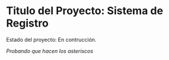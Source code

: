 <h1>Titulo del Proyecto: Sistema de Registro</h1>

Estado del proyecto: En contrucción.

*Probando que hacen los asteriscos*
